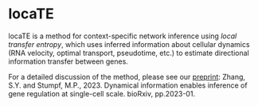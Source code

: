 # locaTE

locaTE is a method for context-specific network inference using _local transfer entropy_, 
which uses inferred information about cellular dynamics (RNA velocity, optimal transport, pseudotime, etc.) 
to estimate directional information transfer between genes. 

For a detailed discussion of the method, please see our [preprint](https://www.biorxiv.org/content/10.1101/2023.01.08.523176v1):
Zhang, S.Y. and Stumpf, M.P., 2023. Dynamical information enables inference of gene regulation at single-cell scale. bioRxiv, pp.2023-01.



